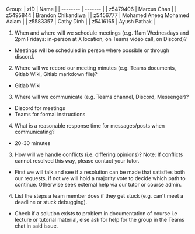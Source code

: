 Group:
| zID      | Name    |
| -------- | ------- |
|    z5479406      |  Marcus Chan       |
|     z5495844     |    Brandon Chikandiwa      |
|     z5456777     |     Mohamed Aneeq Mohamed Aalam     |
|     z5583357     |      Cathy Dinh    |
|     z5416165      |     Ayush Pathak     |

1. When and where will we schedule meetings (e.g. 11am Wednesdays and 2pm Fridays: in-person at X location, on Teams video call, on Discord)?
* Meetings will be scheduled in person where possible or through discord. 

2. Where will we record our meeting minutes (e.g. Teams documents, Gitlab Wiki, Gitlab markdown file)?
* Gitlab Wiki

3. Where will we communicate (e.g. Teams channel, Discord, Messenger)?
* Discord for meetings
* Teams for formal instructions

4. What is a reasonable response time for messages/posts when communicating?
* 20-30 minutes

3. How will we handle conflicts (i.e. differing opinions)? Note: If conflicts cannot resolved this way, please contact your tutor.
* First we will talk and see if a resolution can be made that satisfies both our requests, if not we will hold a majority vote to decide which path to continue. Otherwise seek external help via our tutor or course admin.

4. List the steps a team member does if they get stuck (e.g. can't meet a deadline or stuck debugging).
* Check if a solution exists to problem in documentation of course i.e lecture or tutorial material, else ask for help for the group in the Teams chat in said issue.